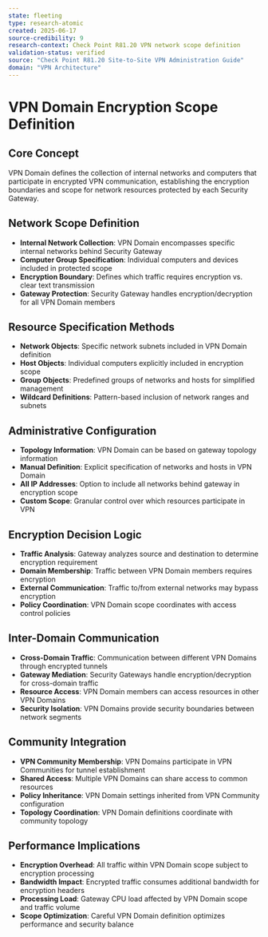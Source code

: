 ```yaml
---
state: fleeting
type: research-atomic
created: 2025-06-17
source-credibility: 9
research-context: Check Point R81.20 VPN network scope definition
validation-status: verified
source: "Check Point R81.20 Site-to-Site VPN Administration Guide"
domain: "VPN Architecture"
---
```


# VPN Domain Encryption Scope Definition

## Core Concept
VPN Domain defines the collection of internal networks and computers that participate in encrypted VPN communication, establishing the encryption boundaries and scope for network resources protected by each Security Gateway.

## Network Scope Definition
- **Internal Network Collection**: VPN Domain encompasses specific internal networks behind Security Gateway
- **Computer Group Specification**: Individual computers and devices included in protected scope
- **Encryption Boundary**: Defines which traffic requires encryption vs. clear text transmission
- **Gateway Protection**: Security Gateway handles encryption/decryption for all VPN Domain members

## Resource Specification Methods
- **Network Objects**: Specific network subnets included in VPN Domain definition
- **Host Objects**: Individual computers explicitly included in encryption scope
- **Group Objects**: Predefined groups of networks and hosts for simplified management
- **Wildcard Definitions**: Pattern-based inclusion of network ranges and subnets

## Administrative Configuration
- **Topology Information**: VPN Domain can be based on gateway topology information
- **Manual Definition**: Explicit specification of networks and hosts in VPN Domain
- **All IP Addresses**: Option to include all networks behind gateway in encryption scope
- **Custom Scope**: Granular control over which resources participate in VPN

## Encryption Decision Logic
- **Traffic Analysis**: Gateway analyzes source and destination to determine encryption requirement
- **Domain Membership**: Traffic between VPN Domain members requires encryption
- **External Communication**: Traffic to/from external networks may bypass encryption
- **Policy Coordination**: VPN Domain scope coordinates with access control policies

## Inter-Domain Communication
- **Cross-Domain Traffic**: Communication between different VPN Domains through encrypted tunnels
- **Gateway Mediation**: Security Gateways handle encryption/decryption for cross-domain traffic
- **Resource Access**: VPN Domain members can access resources in other VPN Domains
- **Security Isolation**: VPN Domains provide security boundaries between network segments

## Community Integration
- **VPN Community Membership**: VPN Domains participate in VPN Communities for tunnel establishment
- **Shared Access**: Multiple VPN Domains can share access to common resources
- **Policy Inheritance**: VPN Domain settings inherited from VPN Community configuration
- **Topology Coordination**: VPN Domain definitions coordinate with community topology

## Performance Implications
- **Encryption Overhead**: All traffic within VPN Domain scope subject to encryption processing
- **Bandwidth Impact**: Encrypted traffic consumes additional bandwidth for encryption headers
- **Processing Load**: Gateway CPU load affected by VPN Domain scope and traffic volume
- **Scope Optimization**: Careful VPN Domain definition optimizes performance and security balance